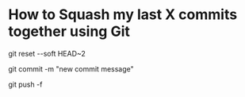 # How to Squash my last X commits together using Git

git reset --soft HEAD~2 

git commit -m "new commit message"

git push -f

